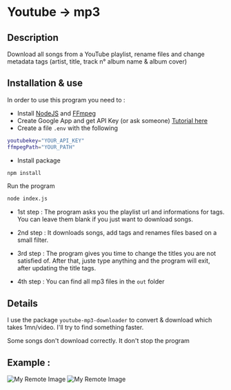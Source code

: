 # Youtube -> mp3 

## Description
Download all songs from a YouTube playlist, rename files and change metadata tags (artist, title, track n° album name & album cover)


## Installation & use

In order to use this program you need to :
- Install [NodeJS](https://nodejs.org/fr) and [FFmpeg](https://ffmpeg.org/download.html)
- Create Google App and get API Key (or ask someone) [Tutorial here](https://blog.hubspot.com/website/how-to-get-youtube-api-key)
- Create a file `.env` with the following
```bash
youtubekey="YOUR_API_KEY"
ffmpegPath="YOUR_PATH"
```

- Install package

```bash
npm install
```

Run the program
```bash
node index.js
```

- 1st step : The program asks you the playlist url and informations for tags. You can leave them blank if you just want to download songs.

- 2nd step : It downloads songs, add tags and renames files based on a small filter.

- 3rd step : The program gives you time to change the titles you are not satisfied of. After that, juste type anything and the program will exit, after updating the title tags.

- 4th step : You can find all mp3 files in the `out` folder

## Details
I use the package `youtube-mp3-downloader` to convert & download which takes 1mn/video. I'll try to find something faster.

Some songs don't download correctly. It don't stop the program

## Example : 
![My Remote Image](https://i.imgur.com/4MbSxm8.png)
![My Remote Image](https://i.imgur.com/ppxyQjd.png)
